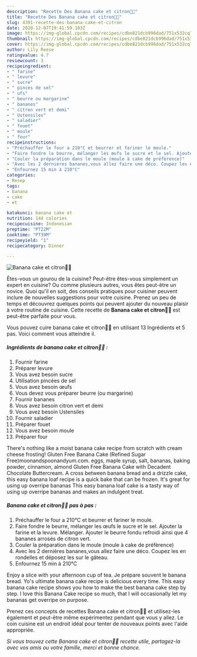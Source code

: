 ```yaml
---
description: "Recette Des Banana cake et citron🍌🍋"
title: "Recette Des Banana cake et citron🍌🍋"
slug: 4391-recette-des-banana-cake-et-citron
date: 2020-12-07T19:41:59.103Z
image: https://img-global.cpcdn.com/recipes/cdbe821dcb996dad/751x532cq70/banana-cake-et-citron🍌🍋-photo-principale-de-la-recette.jpg
thumbnail: https://img-global.cpcdn.com/recipes/cdbe821dcb996dad/751x532cq70/banana-cake-et-citron🍌🍋-photo-principale-de-la-recette.jpg
cover: https://img-global.cpcdn.com/recipes/cdbe821dcb996dad/751x532cq70/banana-cake-et-citron🍌🍋-photo-principale-de-la-recette.jpg
author: Lily Reese
ratingvalue: 4.7
reviewcount: 3
recipeingredient:
- " farine"
- " levure"
- " sucre"
- " pinces de sel"
- " ufs"
- " beurre ou margarine"
- " bananes"
- " citron vert et demi"
- " Ustensiles"
- " saladier"
- " fouet"
- " moule"
- " four"
recipeinstructions:
- "Préchauffer le four a 210°C et beurrer et fariner le moule."
- "Faire fondre le beurre, mélanger les œufs le sucre et le sel. Ajouter la farine et la levure. Mélanger. Ajouter le beurre fondu refroidi ainsi que 4 bananes arrosés de citron vert."
- "Couler la préparation dans le moule (moule à cake de préfèrence)"
- "Avec les 2 dernières bananes,vous allez faire une déco. Coupez les en rondelles et déposez les sur le gâteau."
- "Enfournez 15 min à 210°C"
categories:
- Resep
tags:
- banana
- cake
- et

katakunci: banana cake et 
nutrition: 144 calories
recipecuisine: Indonesian
preptime: "PT22M"
cooktime: "PT39M"
recipeyield: "1"
recipecategory: Dinner

---
```



![Banana cake et citron🍌🍋](https://img-global.cpcdn.com/recipes/cdbe821dcb996dad/751x532cq70/banana-cake-et-citron🍌🍋-photo-principale-de-la-recette.jpg)

Êtes-vous un gourou de la cuisine? Peut-être êtes-vous simplement un expert en cuisine? Ou comme plusieurs autres, vous êtes peut-être un novice. Quoi qu'il en soit, des conseils pratiques pour cuisiner peuvent inclure de nouvelles suggestions pour votre cuisine. Prenez un peu de temps et découvrez quelques points qui peuvent ajouter du nouveau plaisir à votre routine de cuisine. Cette recette de <strong> Banana cake et citron🍌🍋 </strong> est peut-être parfaite pour vous.

<!--inarticleads1-->

Vous pouvez cuire banana cake et citron🍌🍋 en utilisant 13 Ingrédients et 5 pas. Voici comment vous atteindre il.

##### Ingrédients de banana cake et citron🍌🍋 :

1. Fournir  farine
1. Préparer  levure
1. Vous avez besoin  sucre
1. Utilisation  pincées de sel
1. Vous avez besoin  œufs
1. Vous devez vous préparer  beurre (ou margarine)
1. Fournir  bananes
1. Vous avez besoin  citron vert et demi
1. Vous avez besoin  Ustensiles
1. Fournir  saladier
1. Préparer  fouet
1. Vous avez besoin  moule
1. Préparer  four


There&#39;s nothing like a moist banana cake recipe from scratch with cream cheese frosting! Gluten Free Banana Cake (Refined Sugar Free)moonandspoonandyum.com. eggs, maple syrup, salt, bananas, baking powder, cinnamon, almond Gluten Free Banana Cake with Decadent Chocolate Buttercream. A cross between banana bread and a drizzle cake, this easy banana loaf recipe is a quick bake that can be frozen. It&#39;s great for using up overripe bananas This easy banana loaf cake is a tasty way of using up overripe bananas and makes an indulgent treat. 

<!--inarticleads2-->

##### Banana cake et citron🍌🍋 pas à pas :

1. Préchauffer le four a 210°C et beurrer et fariner le moule.
1. Faire fondre le beurre, mélanger les œufs le sucre et le sel. Ajouter la farine et la levure. Mélanger. Ajouter le beurre fondu refroidi ainsi que 4 bananes arrosés de citron vert.
1. Couler la préparation dans le moule (moule à cake de préfèrence)
1. Avec les 2 dernières bananes,vous allez faire une déco. Coupez les en rondelles et déposez les sur le gâteau.
1. Enfournez 15 min à 210°C


Enjoy a slice with your afternoon cup of tea. Je prépare souvent le banana bread. Yo&#39;s ultimate banana cake recipe is delicious every time. This easy banana cake recipe shows you how to make the best banana cake step by step. I love this Banana Cake recipe so much, that I will occasionally let my bananas get overripe on purpose. 

<!--inarticleads1-->

<p>
Prenez ces concepts de recettes Banana cake et citron🍌🍋 et utilisez-les également et peut-être même expérimentez pendant que vous y allez. Le coin cuisine est un endroit idéal pour tenter de nouveaux points avec l'aide appropriée.
</p>

<p>
<i>Si vous trouvez cette Banana cake et citron🍌🍋 recette utile, partagez-la avec vos amis ou votre famille, merci et bonne chance.</i>
</p>
